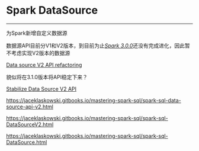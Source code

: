 # Spark DataSource

---

为Spark新增自定义数据源

数据源API目前分V1和V2版本，到目前为止[*Spark 3.0.0*](https://spark.apache.org/releases/spark-release-3-0-0.html)还没有完成进化，因此暂不考虑实现V2版本的数据源

[Data source V2 API refactoring](https://issues.apache.org/jira/browse/SPARK-25390)

貌似将在3.1.0版本将API稳定下来？

[Stabilize Data Source V2 API](https://issues.apache.org/jira/browse/SPARK-25186)



https://jaceklaskowski.gitbooks.io/mastering-spark-sql/spark-sql-data-source-api-v2.html

https://jaceklaskowski.gitbooks.io/mastering-spark-sql/spark-sql-DataSourceV2.html

https://jaceklaskowski.gitbooks.io/mastering-spark-sql/spark-sql-DataSource.html


